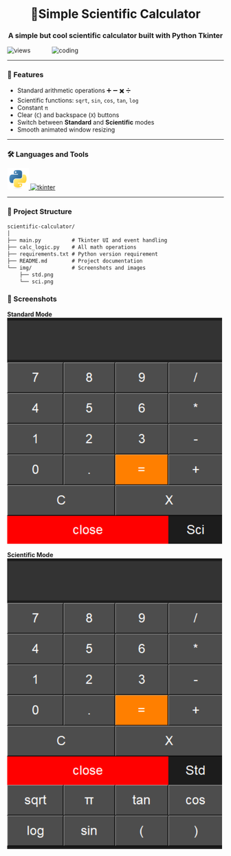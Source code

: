 <h1 align="center">🧮Simple Scientific Calculator</h1>
<h3 align="center">A simple but cool scientific calculator built with Python Tkinter</h3>

<img align="right" alt="coding" width="400" src="https://raw.githubusercontent.com/rahulbanerjee26/githubProfileReadmeGenerator/main/gifs/code.gif">

<p align="left"> 
  <img src="https://komarev.com/ghpvc/?username=tushar05v&label=Repo%20views&color=0e75b6&style=flat" alt="views" /> 
</p>

---

### 🚀 Features
- Standard arithmetic operations ➕ ➖ ✖️ ➗  
- Scientific functions: `sqrt`, `sin`, `cos`, `tan`, `log`  
- Constant `π`  
- Clear (`C`) and backspace (`X`) buttons  
- Switch between **Standard** and **Scientific** modes  
- Smooth animated window resizing  

---

### 🛠️ Languages and Tools
<p align="left"> 
  <a href="https://www.python.org" target="_blank" rel="noreferrer"> 
    <img src="https://raw.githubusercontent.com/devicons/devicon/master/icons/python/python-original.svg" alt="python" width="50" height="50"/> 
  </a> 
  <a href="https://docs.python.org/3/library/tk.html" target="_blank" rel="noreferrer"> 
    <img src="https://static.wikia.nocookie.net/logopedia/images/f/f4/Tkinter.png" alt="tkinter" width="50" height="50"/> 
  </a> 
</p>

---

### 📂 Project Structure
```text
scientific-calculator/
│
├── main.py          # Tkinter UI and event handling
├── calc_logic.py    # All math operations
├── requirements.txt # Python version requirement
├── README.md        # Project documentation
└── img/             # Screenshots and images
    ├── std.png
    └── sci.png
```
### 📸 Screenshots

**Standard Mode**  
![Standard Mode](img/std.png)  

**Scientific Mode**  
![Scientific Mode](img/sci.png)

